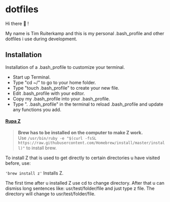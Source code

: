 # dotfiles

Hi there 🚀 !

My name is Tim Ruiterkamp and this is my personal .bash_profile and other dotfiles i use during development.


## Installation

Installation of a .bash_profile to customize your terminal.
* Start up Terminal.
* Type "cd ~/" to go to your home folder.
* Type "touch .bash_profile" to create your new file.
* Edit .bash_profile with your editor.
* Copy my .bash_profile into your .bash_profile.
* Type ". .bash_profile" in the terminal to reload .bash_profile and update any functions you add.

#### [Rupa Z](https://github.com/rupa/z)
> **Brew has to be installed on the computer to make Z work.**  
Use ``` /usr/bin/ruby -e "$(curl -fsSL https://raw.githubusercontent.com/Homebrew/install/master/install)" ``` to install brew.

To install Z that is used to get directly to certain directories u have visited before, use:

```'brew install z'``` Installs Z.

The first time after u installed Z use cd to change directory. After that u can dismiss long sentences like: usr/test/folder/file and just type z file. The directory will change to usr/test/folder/file.

